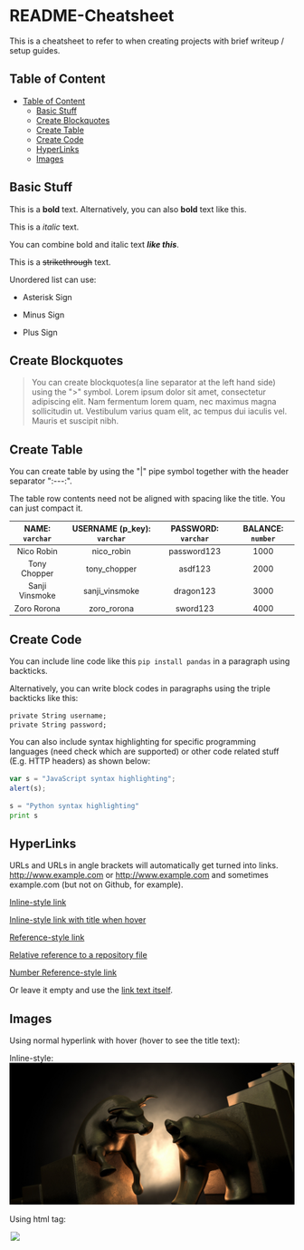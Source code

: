 # README-Cheatsheet

This is a cheatsheet to refer to when creating projects with brief writeup / setup guides.

## Table of Content

- [Table of Content](#table-of-content)
  - [Basic Stuff](#basic-stuff)
  - [Create Blockquotes](#create-blockquotes)
  - [Create Table](#create-table)
  - [Create Code](#create-code)
  - [HyperLinks](#hyperlinks)
  - [Images](#images)

## Basic Stuff

This is a **bold** text. Alternatively, you can also __bold__ text like this.

This is a _italic_ text.

You can combine bold and italic text **_like this_**.

This is a ~~strikethrough~~ text.

Unordered list can use:
* Asterisk Sign
- Minus Sign 
+ Plus Sign

## Create Blockquotes

> You can create blockquotes(a line separator at the left hand side) using the ">" symbol. Lorem ipsum dolor sit amet, consectetur adipiscing elit. Nam fermentum lorem quam, nec maximus magna sollicitudin ut. Vestibulum varius quam elit, ac tempus dui iaculis vel. Mauris et suscipit nibh. 

## Create Table

You can create table by using the "|" pipe symbol together with the header separator ":---:".

The table row contents need not be aligned with spacing like the title. You can just compact it.

| NAME: `varchar` | USERNAME (p_key): `varchar` | PASSWORD: `varchar` | BALANCE: `number` |
| :-------------: | :-------------------------: | :-----------------: | :---------------: |
| Nico Robin | nico_robin | password123 | 1000 |
| Tony Chopper | tony_chopper | asdf123 | 2000 |
| Sanji Vinsmoke | sanji_vinsmoke | dragon123 | 3000 |
| Zoro Rorona | zoro_rorona | sword123 | 4000 |

## Create Code

You can include line code like this `pip install pandas` in a paragraph using backticks.

Alternatively, you can write block codes in paragraphs using the triple backticks like this:

```
private String username;
private String password;
```

You can also include syntax highlighting for specific programming languages (need check which are supported) or other code related stuff (E.g. HTTP headers) as shown below:

```javascript
var s = "JavaScript syntax highlighting";
alert(s);
```
 
```python
s = "Python syntax highlighting"
print s
```

## HyperLinks

URLs and URLs in angle brackets will automatically get turned into links. 
http://www.example.com or <http://www.example.com> and sometimes 
example.com (but not on Github, for example).

[Inline-style link](https://www.google.com)

[Inline-style link with title when hover](https://www.google.com "Google's Homepage")

[Reference-style link][This is a custom-ref key]

[Relative reference to a repository file](assets/files/testing.txt)

[Number Reference-style link][1]

Or leave it empty and use the [link text itself].

[This is a custom-ref key]: https://www.mozilla.org
[1]: http://slashdot.org
[link text itself]: http://www.reddit.com

## Images

Using normal hyperlink with hover (hover to see the title text):

Inline-style: 
![alt text](https://github.com/syux-ednc/README-Cheatsheet/blob/master/assets/images/Wallpaper.jpg "Logo Title Text 1")

Using html tag:
<p align="center">
  <img src="https://raw.githubusercontent.com/joshenlim/live-text-recognition/master/screenshots/ss_2.png" width="500px" style="display: block; margin: 0 auto"/>
</p>



